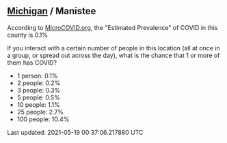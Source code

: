 
## [Michigan](/united-states/michigan) / Manistee

According to [MicroCOVID.org](http://microcovid.org),
the "Estimated Prevalence" of COVID in this county is 0.1%

If you interact with a certain number of people in this location
(all at once in a group, or spread out across the day), what is the chance that
1 or more of them has COVID?

- 1 person: 0.1%
- 2 people: 0.2%
- 3 people: 0.3%
- 5 people: 0.5%
- 10 people: 1.1%
- 25 people: 2.7%
- 100 people: 10.4%

Last updated: 2021-05-19 00:37:06.217880 UTC

